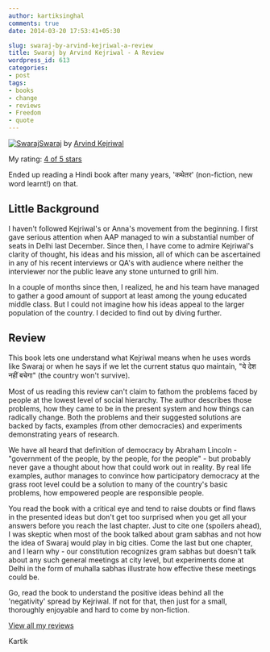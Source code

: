 ```yaml
---
author: kartiksinghal
comments: true
date: 2014-03-20 17:53:41+05:30

slug: swaraj-by-arvind-kejriwal-a-review
title: Swaraj by Arvind Kejriwal - A Review
wordpress_id: 613
categories:
- post
tags:
- books
- change
- reviews
- Freedom
- quote
---
```


[![Swaraj](https://d202m5krfqbpi5.cloudfront.net/books/1343292501m/15770887.jpg)](https://www.goodreads.com/book/show/15770887-swaraj)[Swaraj](https://www.goodreads.com/book/show/15770887-swaraj) by [Arvind Kejriwal](https://www.goodreads.com/author/show/6449854.Arvind_Kejriwal)

My rating: [4 of 5 stars](https://www.goodreads.com/review/show/876598869)

Ended up reading a Hindi book after many years, 'कथेतर' (non-fiction, new word learnt!) on that.


## Little Background


I haven't followed Kejriwal's or Anna's movement from the beginning. I first gave serious attention when AAP managed to win a substantial number of seats in Delhi last December. Since then, I have come to admire Kejriwal's clarity of thought, his ideas and his mission, all of which can be ascertained in any of his recent interviews or QA's with audience where neither the interviewer nor the public leave any stone unturned to grill him.

In a couple of months since then, I realized, he and his team have managed to gather a good amount of support at least among the young educated middle class. But I could not imagine how his ideas appeal to the larger population of the country. I decided to find out by diving further.


## Review


This book lets one understand what Kejriwal means when he uses words like Swaraj or when he says if we let the current status quo maintain, "ये देश नहीं बचेगा" (the country won't survive).

Most of us reading this review can't claim to fathom the problems faced by people at the lowest level of social hierarchy. The author describes those problems, how they came to be in the present system and how things can radically change. Both the problems and their suggested solutions are backed by facts, examples (from other democracies) and experiments demonstrating years of research.

We have all heard that definition of democracy by Abraham Lincoln - "government of the people, by the people, for the people" - but probably never gave a thought about how that could work out in reality. By real life examples, author manages to convince how participatory democracy at the grass root level could be a solution to many of the country's basic problems, how empowered people are responsible people.

You read the book with a critical eye and tend to raise doubts or find flaws in the presented ideas but don't get too surprised when you get all your answers before you reach the last chapter. Just to cite one (spoilers ahead), I was skeptic when most of the book talked about gram sabhas and not how the idea of Swaraj would play in big cities. Come the last but one chapter, and I learn why - our constitution recognizes gram sabhas but doesn't talk about any such general meetings at city level, but experiments done at Delhi in the form of muhalla sabhas illustrate how effective these meetings could be.

Go, read the book to understand the positive ideas behind all the 'negativity' spread by Kejriwal. If not for that, then just for a small, thoroughly enjoyable and hard to come by non-fiction.

[View all my reviews](https://www.goodreads.com/review/list/6520743-kartik-singhal)

Kartik
